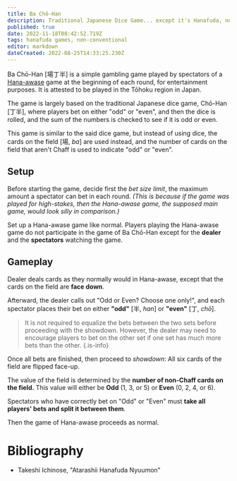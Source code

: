 ```yaml
---
title: Ba Chō-Han
description: Traditional Japanese Dice Game... except it's Hanafuda, not dice.
published: true
date: 2022-11-18T08:42:52.719Z
tags: hanafuda games, non-conventional
editor: markdown
dateCreated: 2022-08-25T14:33:25.230Z
---
```


Ba Chō-Han [場丁半] is a simple gambling game played by spectators of a [Hana-awase](/en/hanafuda/games/hana-awase) game at the beginning of each round, for entertainment purposes. It is attested to be played in the Tōhoku region in Japan.

The game is largely based on the traditional Japanese dice game, Chō-Han [丁半], where players bet on either "odd" or "even", and then the dice is rolled, and the sum of the numbers is checked to see if it is odd or even.

This game is similar to the said dice game, but instead of using dice, the cards on the field [場, *ba*] are used instead, and the number of cards on the field that aren't Chaff is used to indicate "odd" or "even".

## Setup
Before starting the game, decide first the *bet size limit*, the maximum amount a spectator can bet in each round. *(This is because if the game was played for high-stakes, then the Hana-awase game, the supposed main game, would look silly in comparison.)*

Set up a Hana-awase game like normal. Players playing the Hana-awase game do not participate in the game of Ba Chō-Han except for the **dealer** and the **spectators** watching the game.

## Gameplay
Dealer deals cards as they normally would in Hana-awase, except that the cards on the field are **face down**.

Afterward, the dealer calls out "Odd or Even? Choose one only!", and each spectator places their bet on either **"odd"** [半, *han*] or **"even"** [丁, *chō*].

>It is not required to equalize the bets between the two sets before proceeding with the showdown. However, the dealer may need to encourage players to bet on the other set if one set has much more bets than the other.
{.is-info}

Once all bets are finished, then proceed to *showdown*: All six cards of the field are flipped face-up.

The value of the field is determined by the **number of non-Chaff cards on the field.** This value will either be **Odd** (1, 3, or 5) or **Even** (0, 2, 4, or 6).

Spectators who have correctly bet on "Odd" or "Even" must **take all players' bets and split it between them**.

Then the game of Hana-awase proceeds as normal.

# Bibliography
- Takeshi Ichinose, "Atarashii Hanafuda Nyuumon"